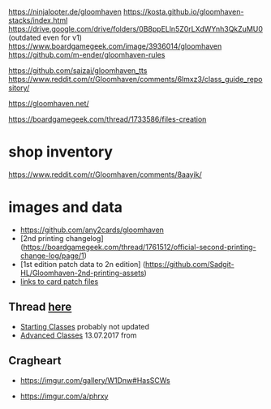 https://ninjalooter.de/gloomhaven
https://kosta.github.io/gloomhaven-stacks/index.html
https://drive.google.com/drive/folders/0B8ppELln5Z0rLXdWYnh3QkZuMU0 (outdated even for v1)
https://www.boardgamegeek.com/image/3936014/gloomhaven
https://github.com/m-ender/gloomhaven-rules

https://github.com/saizai/gloomhaven_tts
https://www.reddit.com/r/Gloomhaven/comments/6lmxz3/class_guide_repository/

https://gloomhaven.net/

https://boardgamegeek.com/thread/1733586/files-creation

# shop inventory
https://www.reddit.com/r/Gloomhaven/comments/8aayik/

# images and data
- https://github.com/any2cards/gloomhaven
- [2nd printing changelog] (https://boardgamegeek.com/thread/1761512/official-second-printing-change-log/page/1)
- [1st edition patch data to 2n edition] (https://github.com/Sadgit-HL/Gloomhaven-2nd-printing-assets)
- [links to card patch files](https://boardgamegeek.com/article/29346517#29346517)
## Thread [here](https://boardgamegeek.com/thread/1811505/official-pdf-updated-cards)
- [Starting Classes](https://drive.google.com/drive/folders/0B8ppELln5Z0rLXdWYnh3QkZuMU0) probably not updated
- [Advanced Classes](https://drive.google.com/drive/folders/0B8ppELln5Z0rR0ZQYVRtMVB6dUE) 13.07.2017 from  


## Cragheart
* https://imgur.com/gallery/W1Dnw#HasSCWs
+ https://imgur.com/a/phrxy

